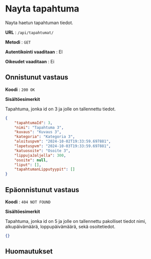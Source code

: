 # Nayta tapahtuma

Nayta haetun tapahtuman tiedot.

**URL** : `/api/tapahtumat/`

**Metodi** : `GET`

**Autentikointi vaaditaan** : EI

**Oikeudet vaaditaan** : Ei

## Onnistunut vastaus

**Koodi** : `200 OK`

**Sisältöesimerkit**

Tapahtuma, jonka id on 3 ja jolle on tallennettu tiedot.

```json
{
    "tapahtumaId": 3,
    "nimi": "Tapahtuma 3",
    "kuvaus": "Kuvaus 3",
    "kategoria": "Kategoria 3",
    "aloituspvm": "2024-10-02T19:33:59.697881",
    "lopetuspvm": "2024-10-03T19:33:59.697881",
    "katuosoite": "Osoite 3",
    "lippujaJaljella": 300,
    "osoite": null,
    "liput": [],
    "tapahtumanLipputyypit": []
}
```




## Epäonnistunut vastaus

**Koodi** : `404 NOT FOUND`

**Sisältöesimerkit**

Tapahtuma, jonka id on 5 ja jolle on tallennettu pakolliset tiedot nimi, alkupäivämäärä, loppupäivämäärä, sekä osoitetiedot.

```json
{}
```

## Huomautukset


